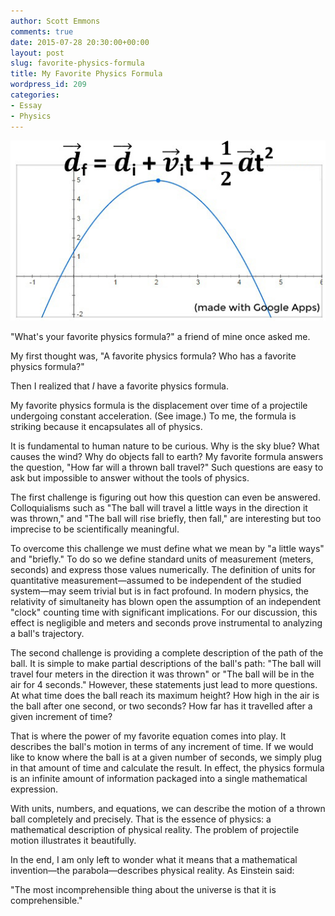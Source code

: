 ```yaml
---
author: Scott Emmons
comments: true
date: 2015-07-28 20:30:00+00:00
layout: post
slug: favorite-physics-formula
title: My Favorite Physics Formula
wordpress_id: 209
categories:
- Essay
- Physics
---
```


![My Favorite Physics Formula](/assets/favoritephysicsformula.jpg)

"What's your favorite physics formula?" a friend of mine once asked me.

My first thought was, "A favorite physics formula? Who has a favorite physics formula?"

Then I realized that <i>I</i> have a favorite physics formula.

My favorite physics formula is the displacement over time of a projectile undergoing constant acceleration. (See image.) To me, the formula is striking because it encapsulates all of physics.

It is fundamental to human nature to be curious. Why is the sky blue? What causes the wind? Why do objects fall to earth? My favorite formula answers the question, "How far will a thrown ball travel?" Such questions are easy to ask but impossible to answer without the tools of physics.

The first challenge is figuring out how this question can even be answered. Colloquialisms such as "The ball will travel a little ways in the direction it was thrown," and "The ball will rise briefly, then fall," are interesting but too imprecise to be scientifically meaningful.

To overcome this challenge we must define what we mean by "a little ways" and "briefly." To do so we define standard units of measurement (meters, seconds) and express those values numerically. The definition of units for quantitative measurement—assumed to be independent of the studied system—may seem trivial but is in fact profound. In modern physics, the relativity of simultaneity has blown open the assumption of an independent "clock" counting time with significant implications. For our discussion, this effect is negligible and meters and seconds prove instrumental to analyzing a ball's trajectory.

The second challenge is providing a complete description of the path of the ball. It is simple to make partial descriptions of the ball's path: "The ball will travel four meters in the direction it was thrown" or "The ball will be in the air for 4 seconds." However, these statements just lead to more questions. At what time does the ball reach its maximum height? How high in the air is the ball after one second, or two seconds? How far has it travelled after a given increment of time?

That is where the power of my favorite equation comes into play. It describes the ball's motion in terms of any increment of time. If we would like to know where the ball is at a given number of seconds, we simply plug in that amount of time and calculate the result. In effect, the physics formula is an infinite amount of information packaged into a single mathematical expression.
 
With units, numbers, and equations, we can describe the motion of a thrown ball completely and precisely. That is the essence of physics: a mathematical description of physical reality. The problem of projectile motion illustrates it beautifully.

In the end, I am only left to wonder what it means that a mathematical invention—the parabola—describes physical reality. As Einstein said:

"The most incomprehensible thing about the universe is that it is comprehensible."
